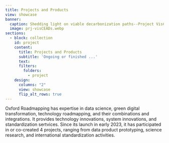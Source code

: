 ```yaml
---
title: Projects and Products 
view: showcase
banner:
  caption: Shedding light on viable decarbonization paths--Project VisCEADs
  image: prj-visCEADs.webp
sections:
  - block: collection
    id: project
    content:
      title: Projects and Products 
      subtitle: 'Ongoing or finished ...'
      text: 
      filters:
        folders:
          - project
    design:
      columns: "2"
      view: showcase
      flip_alt_rows: true
---
```

<style>
#top > div.page-body > div:nth-child(3) > div:nth-child(2) {
    display: block;
    background-size: 100% 100%;
    background-image: url(https://oxon8.netlify.app/media/prj-visCEADs.webp);
}

#top > div.page-body > div:nth-child(3) > div:nth-child(2) > div > div:nth-child(1){
   background-color: rgba(255, 255, 224, 0.85);
}

.section-subheading {
   background-color: rgba(255, 255, 224, 0.98);
   font-size: 2.5rem !important;
}
</style>

Oxford Roadmapping has expertise in <i class="ai ai-pubpeer ai-2x fa-shake"></i>data science, <i class="fa fa-recycle ai-2x fa-spin"></i>green digital transformation, <i class="ai ai-ieee ai-2x fa-flip"></i>technology roadmapping, and their combinations and integrations.  It provides <i class="fas fa-cog ai-2x fa-spin"></i>technology innovations, <i class="fas fa-lightbulb ai-2x fa-beat-fade"></i>system innovations, and standardization sertvices.  Since its launch in early 2023, it has participated in or co-created 4 projects, ranging from data product prototyping, science research, and international standardization activities.